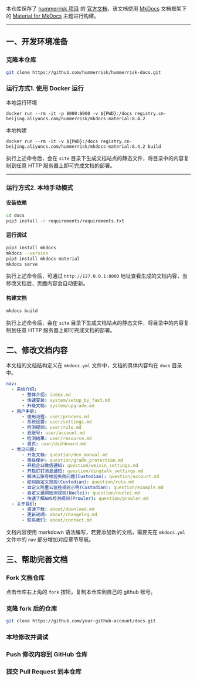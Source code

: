 本仓库保存了 [hummerrisk 项目]() 的 [官方文档](https://docs.hummerrisk.com)，该文档使用 [MkDocs]() 文档框架下的 [Material for MkDocs]() 主题进行构建。

---
## 一、开发环境准备
### 克隆本仓库
```sh
git clone https://github.com/hummerrisk/hummerrisk-docs.git
```

### 运行方式1. 使用 Docker 运行
本地运行环境
```shell
docker run --rm -it -p 8000:8000 -v ${PWD}:/docs registry.cn-beijing.aliyuncs.com/hummerrisk/mkdocs-material:8.4.2
```
本地构建
```shell
docker run --rm -it -v ${PWD}:/docs registry.cn-beijing.aliyuncs.com/hummerrisk/mkdocs-material:8.4.2 build
```
执行上述命令后，会在 `site` 目录下生成文档站点的静态文件，将目录中的内容复制到任意 HTTP 服务器上即可完成文档的部署。

---
### 运行方式2. 本地手动模式
#### 安装依赖

```sh
cd docs
pip3 install -r requirements/requirements.txt
```

#### 运行调试
```sh
pip3 install mkdocs 
mkdocs --version
pip3 install mkdocs-material
mkdocs serve
```
执行上述命令后，可通过 `http://127.0.0.1:8000` 地址查看生成的文档内容，当修改文档后，页面内容会自动更新。

#### 构建文档

```sh
mkdocs build
```
执行上述命令后，会在 `site` 目录下生成文档站点的静态文件，将目录中的内容复制到任意 HTTP 服务器上即可完成文档的部署。


## 二、修改文档内容

本文档的文档结构定义在 `mkdocs.yml` 文件中，文档的具体内容均在 `docs` 目录中。

```yaml
nav:
  - 系统介绍:
      - 整体介绍: index.md
      - 快速安装: system/setup_by_fast.md
      - 升级文档: system/upgrade.md
  - 用户手册:
      - 使用流程: user/process.md
      - 系统设置: user/settings.md
      - 检测规则: user/rule.md
      - 云账号: user/account.md
      - 检测结果: user/resource.md
      - 首页: user/dashboard.md
  - 常见问题:
      - 开发文档: question/dev_manual.md
      - 等级保护: question/grade_protection.md
      - 开启企业微信通知: question/weixin_settings.md
      - 开启钉钉消息通知: question/dingtalk_settings.md
      - 解决云账号校验失败问题(Custodian): question/account.md
      - 如何自定义规则(Custodian): question/rule.md
      - 自定义阿里云监控规则示例(Custodian): question/example.md
      - 自定义漏洞检测规则(Nuclei): question/nuclei.md
      - 快速了解AWS检测规则(Prowler): question/prowler.md
  - 关于我们:
      - 资源下载: about/download.md
      - 更新说明: about/changelog.md
      - 联系我们: about/contact.md
```

文档内容使用 markdown 语法编写，若要添加新的文档，需要先在 `mkdocs.yml` 文件中的 `nav` 部分增加对应章节导航。


## 三、帮助完善文档

### Fork 文档仓库

点击仓库右上角的 `fork` 按钮，复制本仓库到自己的 github 账号。

### 克隆 fork 后的仓库

```sh
git clone https://github.com/your-github-account/docs.git
```

### 本地修改并调试

### Push 修改内容到 GitHub 仓库

### 提交 Pull Request 到本仓库

